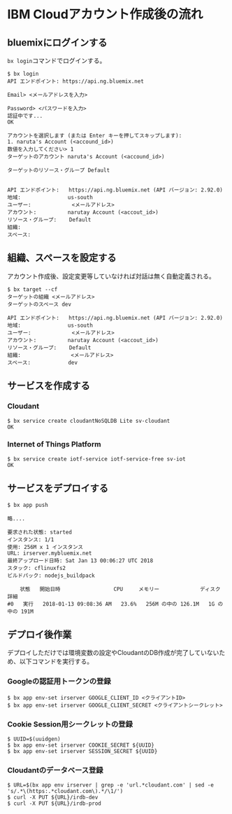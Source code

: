 # IBM Cloudアカウント作成後の流れ
## bluemixにログインする
`bx login`コマンドでログインする。

    $ bx login
    API エンドポイント: https://api.ng.bluemix.net

    Email> <メールアドレスを入力>

    Password> <パスワードを入力>
    認証中です...
    OK

    アカウントを選択します (または Enter キーを押してスキップします):
    1. naruta's Account (<accound_id>)
    数値を入力してください> 1
    ターゲットのアカウント naruta's Account (<accound_id>)

    ターゲットのリソース・グループ Default

                            
    API エンドポイント:   https://api.ng.bluemix.net (API バージョン: 2.92.0)   
    地域:               us-south   
    ユーザー:             <メールアドレス>   
    アカウント:          narutay Account (<accout_id>)   
    リソース・グループ:    Default   
    組織:                    
    スペース:                

## 組織、スペースを設定する
アカウント作成後、設定変更等していなければ対話は無く自動定義される。

    $ bx target --cf
    ターゲットの組織 <メールアドレス>
    ターゲットのスペース dev
    
    API エンドポイント:   https://api.ng.bluemix.net (API バージョン: 2.92.0)   
    地域:               us-south   
    ユーザー:             <メールアドレス>   
    アカウント:          narutay Account (<accout_id>)   
    リソース・グループ:    Default   
    組織:                <メールアドレス>   
    スペース:            dev

## サービスを作成する
### Cloudant

    $ bx service create cloudantNoSQLDB Lite sv-cloudant
    OK

### Internet of Things Platform

    $ bx service create iotf-service iotf-service-free sv-iot
    OK

## サービスをデプロイする

    $ bx app push

    略....

    要求された状態: started
    インスタンス: 1/1
    使用: 256M x 1 インスタンス
    URL: irserver.mybluemix.net
    最終アップロード日時: Sat Jan 13 00:06:27 UTC 2018
    スタック: cflinuxfs2
    ビルドパック: nodejs_buildpack

        状態   開始日時                 CPU     メモリー             ディスク         詳細
    #0   実行   2018-01-13 09:08:36 AM   23.6%   256M の中の 126.1M   1G の中の 191M

## デプロイ後作業

デプロイしただけでは環境変数の設定やCloudantのDB作成が完了していないため、以下コマンドを実行する。

### Googleの認証用トークンの登録

    $ bx app env-set irserver GOOGLE_CLIENT_ID <クライアントID>
    $ bx app env-set irserver GOOGLE_CLIENT_SECRET <クライアントシークレット>

### Cookie Session用シークレットの登録

    $ UUID=$(uuidgen)
    $ bx app env-set irserver COOKIE_SECRET ${UUID}
    $ bx app env-set irserver SESSION_SECRET ${UUID}

### Cloudantのデータベース登録

    $ URL=$(bx app env irserver | grep -e 'url.*cloudant.com' | sed -e 's/.*\(https:.*cloudant.com\).*/\1/')
    $ curl -X PUT ${URL}/irdb-dev
    $ curl -X PUT ${URL}/irdb-prod